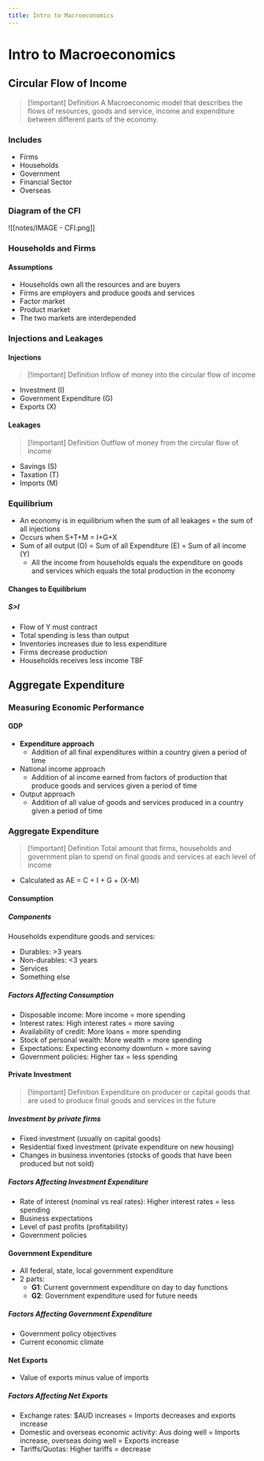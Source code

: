 ```yaml
---
title: Intro to Macroeconomics
---
```


# Intro to Macroeconomics
## Circular Flow of Income
> [!important] Definition
> A Macroeconomic model that describes the flows of resources, goods and service, income and expenditure between different parts of the economy.
### Includes
- Firms
- Households
- Government
- Financial Sector
- Overseas

### Diagram of the CFI
![[notes/IMAGE - CFI.png]]

### Households and Firms
#### Assumptions
- Households own all the resources and are buyers
- Firms are employers and produce goods and services
- Factor market
- Product market
- The two markets are interdepended 

### Injections and Leakages
#### Injections
> [!important] Definition
> Inflow of money into the circular flow of income
- Investment (I)
- Government Expenditure (G)
- Exports (X)

#### Leakages

> [!important] Definition
> Outflow of money from the circular flow of income
- Savings (S)
- Taxation (T)
- Imports (M)

### Equilibrium
- An economy is in equilibrium when the sum of all leakages = the sum of all injections
- Occurs when S+T+M = I+G+X
- Sum of all output (O) = Sum of all Expenditure (E) = Sum of all income (Y)
	- All the income from households equals the expenditure on goods and services which equals the total production in the economy

#### Changes to Equilibrium
##### S>I
- Flow of Y must contract
- Total spending is less than output
- Inventories increases due to less expenditure
- Firms decrease production
- Households receives less income TBF


## Aggregate Expenditure
### Measuring Economic Performance
#### GDP
- **Expenditure approach**
	- Addition of all final expenditures within a country given a period of time
- National income approach
	- Addition of al income earned from factors of production that produce goods and services given a period of time
- Output approach
	- Addition of all value of goods and services produced in a country given a period of time

### Aggregate Expenditure
> [!important] Definition
> Total amount that firms, households and government plan to spend on final goods and services at each level of income
- Calculated as AE = C + I + G + (X-M)

#### Consumption
##### Components
Households expenditure goods and services:
- Durables: >3 years
- Non-durables: <3 years
- Services
- Something else

##### Factors Affecting Consumption
- Disposable income: More income = more spending
- Interest rates: High interest rates = more saving
- Availability of credit: More loans = more spending
- Stock of personal wealth: More wealth = more spending
- Expectations: Expecting economy downturn = more saving
- Government policies: Higher tax = less spending


#### Private Investment
> [!important] Definition
> Expenditure on producer or capital goods that are used to produce final goods and services in the future

##### Investment by private firms
- Fixed investment (usually on capital goods)
- Residential fixed investment (private expenditure on new housing)
- Changes in business inventories (stocks of goods that have been produced but not sold)

##### Factors Affecting Investment Expenditure
- Rate of interest (nominal vs real rates): Higher interest rates = less spending
- Business expectations
- Level of past profits (profitability)
- Government policies

#### Government Expenditure
- All federal, state, local government expenditure
- 2 parts:
	- **G1**: Current government expenditure on day to day functions
	- **G2**: Government expenditure used for future needs

##### Factors Affecting Government Expenditure
- Government policy objectives
- Current economic climate

#### Net Exports
- Value of exports minus value of imports

##### Factors Affecting Net Exports
- Exchange rates: $AUD increases = Imports decreases and exports increase
- Domestic and overseas economic activity: Aus doing well = Imports increase, overseas doing well = Exports increase
- Tariffs/Quotas: Higher tariffs = decrease










